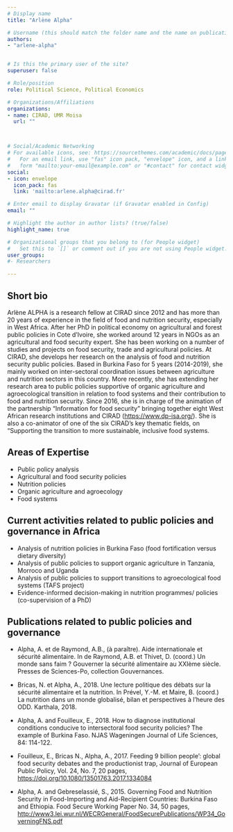 ```yaml
---
# Display name
title: "Arlène Alpha"

# Username (this should match the folder name and the name on publications)
authors:
- "arlene-alpha"


# Is this the primary user of the site?
superuser: false

# Role/position
role: Political Science, Political Economics 

# Organizations/Affiliations
organizations:
- name: CIRAD, UMR Moisa
  url: ""



# Social/Academic Networking
# For available icons, see: https://sourcethemes.com/academic/docs/page-builder/#icons
#   For an email link, use "fas" icon pack, "envelope" icon, and a link in the
#   form "mailto:your-email@example.com" or "#contact" for contact widget.
social:
- icon: envelope
  icon_pack: fas
  link: 'mailto:arlene.alpha@cirad.fr'

# Enter email to display Gravatar (if Gravatar enabled in Config)
email: ""

# Highlight the author in author lists? (true/false)
highlight_name: true

# Organizational groups that you belong to (for People widget)
#   Set this to `[]` or comment out if you are not using People widget.
user_groups:
#- Researchers

---
```


## Short bio

Arlène ALPHA is a research fellow at CIRAD since 2012 and has more than 20 years of experience in the field of food and nutrition security, especially in West Africa. After her PhD in political economy on agricultural and forest public policies in Cote d’Ivoire, she worked around 12 years in NGOs as an agricultural and food security expert. She has been working on a number of studies and projects on food security, trade and agricultural policies. At CIRAD, she develops her research on the analysis of food and nutrition security public policies. Based in Burkina Faso for 5 years (2014-2019), she mainly worked on inter-sectoral coordination issues between agriculture and nutrition sectors in this country. More recently, she has extending her research area to public policies supportive of organic agriculture and agroecological transition in relation to food systems and their contribution to food and nutrition security. Since 2016, she is in charge of the animation of the partnership “Information for food security” bringing together eight West African research institutions and CIRAD (https://www.dp-isa.org/). She is also a co-animator of one of the six CIRAD’s key thematic fields, on “Supporting the transition to more sustainable, inclusive food systems.


## Areas of Expertise

+ Public policy analysis
+ Agricultural and food security policies
+ Nutrition policies
+ Organic agriculture and agroecology
+ Food systems

## Current activities related to public policies and governance in Africa

+ Analysis of nutrition policies in Burkina Faso (food fortification versus dietary diversity)
+ Analysis of public policies to support organic agriculture in Tanzania, Morroco and Uganda
+ Analysis of public policies to support transitions to agroecological food systems (TAFS project)
+ Evidence-informed decision-making in nutrition programmes/ policies (co-supervision of a PhD)

## Publications related to public policies and governance

+ Alpha, A. et de Raymond, A.B., (à paraître). Aide internationale et sécurité alimentaire. In de Raymond, A.B. et Thivet, D. (coord.) Un monde sans faim ? Gouverner la sécurité alimentaire au XXIème siècle. Presses de Sciences-Po, collection Gouvernances.

+ Bricas, N. et Alpha, A., 2018. Une lecture politique des débats sur la sécurité alimentaire et la nutrition. In Prével, Y.-M. et Maire, B. (coord.) La nutrition dans un monde globalisé, bilan et perspectives à l’heure des ODD. Karthala, 2018.

+ Alpha, A. and Fouilleux, E., 2018. How to diagnose institutional conditions conducive to intersectoral food security policies? The example of Burkina Faso. NJAS Wageningen Journal of Life Sciences, 84: 114-122.
+ Fouilleux, E., Bricas N., Alpha, A., 2017. Feeding 9 billion people’: global food security debates and the productionist trap, Journal of European Public Policy, Vol. 24, No. 7, 20 pages, https://doi.org/10.1080/13501763.2017.1334084
+ Alpha, A. and Gebreselassié, S., 2015. Governing Food and Nutrition Security in Food-Importing and Aid-Recipient Countries: Burkina Faso and Ethiopia. Food Secure Working Paper No. 34, 50 pages, http://www3.lei.wur.nl/WECRGeneral/FoodSecurePublications/WP34_GoverningFNS.pdf 

